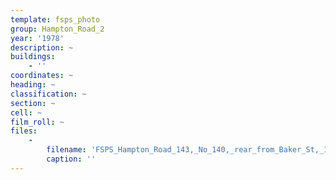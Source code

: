 ```yaml
---
template: fsps_photo
group: Hampton_Road_2
year: '1978'
description: ~
buildings:
    - ''
coordinates: ~
heading: ~
classification: ~
section: ~
cell: ~
film_roll: ~
files:
    -
        filename: 'FSPS_Hampton_Road_143,_No_140,_rear_from_Baker_St,_10-1-E,_1978.png'
        caption: ''
---
```

